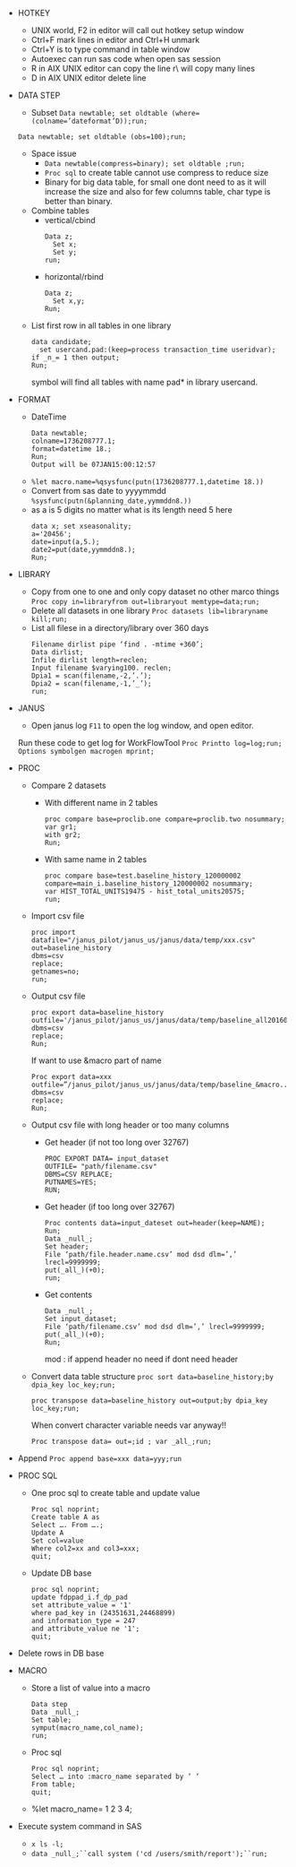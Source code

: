 * HOTKEY
  * UNIX world, F2 in editor will call out hotkey setup window
  * Ctrl+F mark lines in editor and Ctrl+H unmark
  * Ctrl+Y is to type command in table window
  * Autoexec can run sas code when open sas session
  * R in AIX UNIX editor can copy the line r\ will copy many lines
  * D in AIX UNIX editor delete line

* DATA STEP
  * Subset
  `Data newtable; set oldtable (where=(colname=’dateformat’D));run;`

  `Data newtable; set oldtable (obs=100);run;`

  * Space issue
    * `Data newtable(compress=binary); set oldtable ;run;`
    * `Proc sql` to create table cannot use compress to reduce size
    * Binary for big data table, for small one dont need to as it will increase the size and also for few columns table, char type is better than binary.
  * Combine tables
    * vertical/cbind
      ```
      Data z;
        Set x;
        Set y;
      run;
      ```
    * horizontal/rbind
      ```
      Data z;
        Set x,y;
      Run;
      ```
  * List first row in all tables in one library
    ```
    data candidate;
      set usercand.pad:(keep=process transaction_time useridvar);
    if _n_= 1 then output;
    Run;
    ```
    symbol will find all tables with name pad* in library usercand.

* FORMAT
  * DateTime
    ```
    Data newtable; 
    colname=1736208777.1;
    format=datetime 18.;
    Run;
    Output will be 07JAN15:00:12:57
    ```
  * `%let macro.name=%qsysfunc(putn(1736208777.1,datetime 18.))`
  * Convert from sas date to yyyymmdd `%sysfunc(putn(&planning_date,yymmddn8.))`
  * as a is 5 digits no matter what is its length need 5 here
    ```
    data x; set xseasonality;
    a='20456';
    date=input(a,5.);     
    date2=put(date,yymmddn8.);
    Run;
    ```

* LIBRARY
  * Copy from one to one and only copy dataset no other marco things
    `Proc copy in=libraryfrom out=libraryout memtype=data;run;`
  * Delete all datasets in one library
    `Proc datasets lib=libraryname kill;run;`
  * List all filese in a directory/library over 360 days
    ```
    Filename dirlist pipe ‘find . -mtime +360’;
    Data dirlist;
    Infile dirlist length=reclen;
    Input filename $varying100. reclen;
    Dpia1 = scan(filename,-2,’.’);
    Dpia2 = scan(filename,-1,’_’);
    run;
    ```

* JANUS
  * Open janus log
  `F11` to open the log window, and open editor.

  Run these code to get log for WorkFlowTool
  `Proc Printto log=log;run;`
  `Options symbolgen macrogen mprint;`

* PROC
  * Compare 2 datasets
    * With different name in 2 tables
      ```
      proc compare base=proclib.one compare=proclib.two nosummary;
      var gr1;
      with gr2;
      Run;
      ```
    * With same name in 2 tables
      ```
      proc compare base=test.baseline_history_120000002 compare=main_i.baseline_history_120000002 nosummary;
      var HIST_TOTAL_UNITS19475 - hist_total_units20575;
      run;
      ```
  * Import csv file
    ```
    proc import datafile="/janus_pilot/janus_us/janus/data/temp/xxx.csv"
    out=baseline_history
    dbms=csv
    replace;
    getnames=no;
    run;
    ```
  * Output csv file
    ```
    proc export data=baseline_history
    outfile='/janus_pilot/janus_us/janus/data/temp/baseline_all20160412.csv'
    dbms=csv
    replace;
    Run;
    ```
    If want to use &macro part of name
    ```
    Proc export data=xxx
    outfile=”/janus_pilot/janus_us/janus/data/temp/baseline_&macro..csv”
    dbms=csv
    replace;
    Run;
    ```


  * Output csv file with long header or too many columns
    * Get header (if not too long over 32767)
      ```
      PROC EXPORT DATA= input_dataset
      OUTFILE= "path/filename.csv"
      DBMS=CSV REPLACE;
      PUTNAMES=YES;
      RUN;
      ```
    * Get header (if too long over 32767)
      ```
      Proc contents data=input_dateset out=header(keep=NAME);
      Run;
      Data _null_;
      Set header;
      File ‘path/file.header.name.csv’ mod dsd dlm=’,’ lrecl=9999999;
      put(_all_)(+0);
      run;
      ```
    * Get contents
      ```
      Data _null_;
      Set input_dataset;
      File ‘path/filename.csv’ mod dsd dlm=’,’ lrecl=9999999;
      put(_all_)(+0);
      Run;
      ```
      mod : if append header no need if dont need header
  * Convert data table structure
    `proc sort data=baseline_history;by dpia_key loc_key;run;`

    `proc transpose data=baseline_history out=output;by dpia_key loc_key;run;`

    When convert character variable needs var anyway!!
    
    `Proc transpose data= out=;id ; var _all_;run;`
* Append
  `Proc append base=xxx data=yyy;run`

* PROC SQL
  * One proc sql to create table and update value
    ```
    Proc sql noprint;
    Create table A as
    Select …. From ….;
    Update A
    Set col=value
    Where col2=xx and col3=xxx;
    quit;
    ```
  * Update DB base
    ```
    proc sql noprint;
    update fdppad_i.f_dp_pad
    set attribute_value = '1'
    where pad_key in (24351631,24468899)
    and information_type = 247
    and attribute_value ne '1';
    quit; 
    ```
* Delete rows in DB base

* MACRO
  * Store a list of value into a macro
    ```
    Data step
    Data _null_;
    Set table;
    symput(macro_name,col_name);
    run;
    ```
  * Proc sql
    ```
    Proc sql noprint;
    Select … into :macro_name separated by ‘ ‘
    From table;
    quit;
    ```
  * %let macro_name= 1 2 3 4;

* Execute system command in SAS
  * `x ls -l;`
  * `data _null_;``call system ('cd /users/smith/report');``run;`